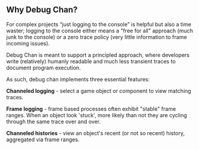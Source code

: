 ## Why Debug Chan?

For complex projects “just logging to the console” is helpful but also a time waster; logging to the console either means a "free for all" approach (much junk to the console) or a zero trace policy (very little information to frame incoming issues).

Debug Chan is meant to support a principled approach, where developers write (relatively) humanly readable and much less transient traces to document program execution.

As such, debug chan implements three essential features:

**Channeled logging** - select a game object or component to view matching traces.

**Frame logging** - frame based processes often exhibit "stable" frame ranges. When an object look 'stuck', more likely than not they are cycling through the same trace over and over.

**Channeled histories** - view an object's recent (or not so recent) history, aggregated via frame ranges.
